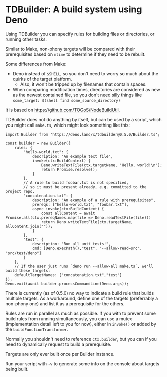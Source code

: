 # TDBuilder: A build system using Deno

Using TDBuilder you can specify rules for building files or directories,
or running other tasks.

Similar to Make, non-phony targets will be compared with their prerequisites
based on `mtime` to determine if they need to be rebuilt.

Some differences from Make:
- Deno instead of `$SHELL`, so you don't need to worry so much about the quirks of the target platform.
  - Also, it won't be tripped up by filenames that contain spaces.
- When comparing modification times, directories are considered as new as the newest contained file,
  so you don't need silly things like `some_target: $(shell find some_source_directory)`

It is based on https://github.com/TOGoS/NodeBuildUtil.

TDBuilder does not do anything by itself, but can be used by a script,
which you might call `make.ts`, which might look something like this:

```
import Builder from 'https://deno.land/x/tdbuilder@0.5.0/Builder.ts';

const builder = new Builder({
	rules: {
		"hello-world.txt": {
			description: "An example text file",
			invoke(ctx:BuildContext) {
				Deno.writeTextFile(ctx.targetName, "Hello, world!\n");
				return Promise.resolve();
			}
		},
		// A rule to build foobar.txt is not specified,
		// so it must be present already, e.g. committed to the project repo.
		"concatenation.txt": {
			description: "An example of a rule with prerequisites",
			prereqs: ["hello-world.txt", "foobar.txt"],
			async invoke(ctx:BuildContext) {
				const allContent = await Promise.all(ctx.prereqNames.map(file => Deno.readTextFile(file)))
				return Deno.writeTextFile(ctx.targetName, allContent.join(""));
			}
		},
		"test": {
			description: "Run all unit tests!",
			cmd: [Deno.execPath(),"test", "--allow-read=src", "src/test/deno"]
		}
	},
	// If the user just runs `deno run --allow-all make.ts`, we'll build these targets:
	defaultTargetNames: ["concatenation.txt","test"]
});
Deno.exit(await builder.processCommandLine(Deno.args));
```

There is currently (as of 0.5.0) no way to indicate a build rule that builds multiple targets.
As a workaround, define one of the targets (preferrably a non-phony one) and list it as a prerequisite for the others.

Rules are run in parallel as much as possible.
If you with to prevent some build rules from running simultaneously,
you can use a mutex (implementation detail left to you for now),
either in `invoke()` or added by the `buildFunctionTransformer`.

Normally you shouldn't need to reference `ctx.builder`,
but you can if you need to dynamically request to build a prerequisite.

Targets are only ever built once per Builder instance.

Run your script with `-v` to generate some info on the console about targets being built.
